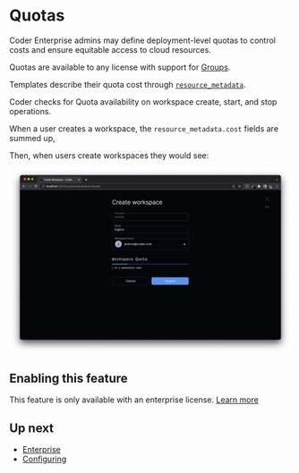 # Quotas

Coder Enterprise admins may define deployment-level quotas to control costs
and ensure equitable access to cloud resources.

Quotas are available to any license with support for [Groups](./groups.md).

Templates describe their quota cost through [`resource_metadata`](../templates/resource-metadata.md).

Coder checks for Quota availability on workspace create, start, and stop
operations.

When a user creates a workspace, the `resource_metadata.cost` fields are summed up,

Then, when users create workspaces they would see:

<img src="../images/admin/quotas.png"/>

## Enabling this feature

This feature is only available with an enterprise license. [Learn more](../enterprise.md)

## Up next

- [Enterprise](../enterprise.md)
- [Configuring](./configure.md)
